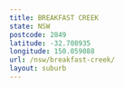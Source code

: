 ```yaml
---
title: BREAKFAST CREEK
state: NSW
postcode: 2849
latitude: -32.708935
longitude: 150.059088
url: /nsw/breakfast-creek/
layout: suburb
---
```

